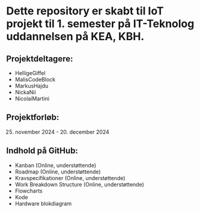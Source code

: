 # Dette repository er skabt til IoT projekt til 1. semester på IT-Teknolog uddannelsen på KEA, KBH.

## Projektdeltagere:
- HelligeGiffel
- MalisCodeBlock
- MarkusHajdu
- NickaNii
- NicolaiMartini

## Projektforløb:
25. november 2024 - 20. december 2024

## Indhold på GitHub:
- Kanban (Online, understøttende)
- Roadmap (Online, understøttende)
- Kravspecifikationer (Online, understøttende)
- Work Breakdown Structure (Online, understøttende)
- Flowcharts
- Kode
- Hardware blokdiagram
